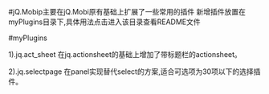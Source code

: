 ﻿#jQ.Mobip主要在jQ.Mobi原有基础上扩展了一些常用的插件
新增插件放置在myPlugins目录下,具体用法点击进入该目录查看README文件

#myPlugins

1).jq.act_sheet 在jq.actionsheet的基础上增加了带标题栏的actionsheet。

2).jq.selectpage 在panel实现替代select的方案,适合可选项为30项以下的选择插件。

